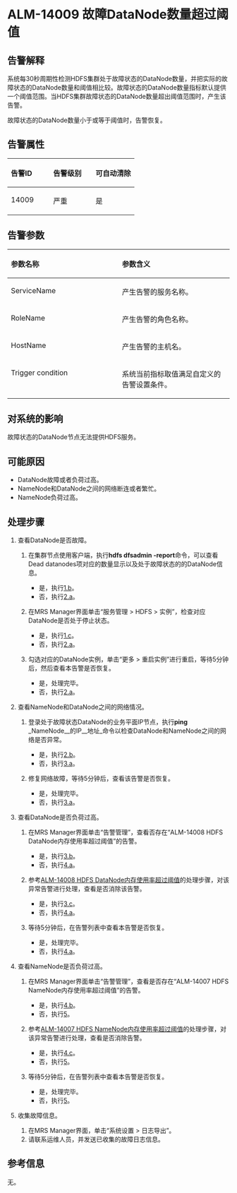 # ALM-14009 故障DataNode数量超过阈值<a name="ZH-CN_TOPIC_0174499354"></a>

## 告警解释<a name="zh-cn_topic_0093195054_zh-cn_topic_0035998728_section4477025"></a>

系统每30秒周期性检测HDFS集群处于故障状态的DataNode数量，并把实际的故障状态的DataNode数量和阈值相比较。故障状态的DataNode数量指标默认提供一个阈值范围。当HDFS集群故障状态的DataNode数量超出阈值范围时，产生该告警。

故障状态的DataNode数量小于或等于阈值时，告警恢复。

## 告警属性<a name="zh-cn_topic_0093195054_zh-cn_topic_0035998728_section40293226"></a>

<a name="zh-cn_topic_0093195054_zh-cn_topic_0035998728_table18759701"></a>
<table><thead align="left"><tr id="zh-cn_topic_0093195054_zh-cn_topic_0035998728_row48616240"><th class="cellrowborder" valign="top" width="33.33333333333333%" id="mcps1.1.4.1.1"><p id="zh-cn_topic_0093195054_zh-cn_topic_0035998728_p45601378"><a name="zh-cn_topic_0093195054_zh-cn_topic_0035998728_p45601378"></a><a name="zh-cn_topic_0093195054_zh-cn_topic_0035998728_p45601378"></a>告警ID</p>
</th>
<th class="cellrowborder" valign="top" width="33.33333333333333%" id="mcps1.1.4.1.2"><p id="zh-cn_topic_0093195054_zh-cn_topic_0035998728_p2724161"><a name="zh-cn_topic_0093195054_zh-cn_topic_0035998728_p2724161"></a><a name="zh-cn_topic_0093195054_zh-cn_topic_0035998728_p2724161"></a>告警级别</p>
</th>
<th class="cellrowborder" valign="top" width="33.33333333333333%" id="mcps1.1.4.1.3"><p id="zh-cn_topic_0093195054_zh-cn_topic_0035998728_p19330484"><a name="zh-cn_topic_0093195054_zh-cn_topic_0035998728_p19330484"></a><a name="zh-cn_topic_0093195054_zh-cn_topic_0035998728_p19330484"></a>可自动清除</p>
</th>
</tr>
</thead>
<tbody><tr id="zh-cn_topic_0093195054_zh-cn_topic_0035998728_row22265380"><td class="cellrowborder" valign="top" width="33.33333333333333%" headers="mcps1.1.4.1.1 "><p id="zh-cn_topic_0093195054_zh-cn_topic_0035998728_p58665336"><a name="zh-cn_topic_0093195054_zh-cn_topic_0035998728_p58665336"></a><a name="zh-cn_topic_0093195054_zh-cn_topic_0035998728_p58665336"></a>14009</p>
</td>
<td class="cellrowborder" valign="top" width="33.33333333333333%" headers="mcps1.1.4.1.2 "><p id="zh-cn_topic_0093195054_zh-cn_topic_0035998728_p54271769"><a name="zh-cn_topic_0093195054_zh-cn_topic_0035998728_p54271769"></a><a name="zh-cn_topic_0093195054_zh-cn_topic_0035998728_p54271769"></a>严重</p>
</td>
<td class="cellrowborder" valign="top" width="33.33333333333333%" headers="mcps1.1.4.1.3 "><p id="zh-cn_topic_0093195054_zh-cn_topic_0035998728_p33937134"><a name="zh-cn_topic_0093195054_zh-cn_topic_0035998728_p33937134"></a><a name="zh-cn_topic_0093195054_zh-cn_topic_0035998728_p33937134"></a>是</p>
</td>
</tr>
</tbody>
</table>

## 告警参数<a name="zh-cn_topic_0093195054_zh-cn_topic_0035998728_section27094719"></a>

<a name="zh-cn_topic_0093195054_zh-cn_topic_0035998728_table64553311"></a>
<table><thead align="left"><tr id="zh-cn_topic_0093195054_zh-cn_topic_0035998728_row25037822"><th class="cellrowborder" valign="top" width="50%" id="mcps1.1.3.1.1"><p id="zh-cn_topic_0093195054_zh-cn_topic_0035998728_p14797678"><a name="zh-cn_topic_0093195054_zh-cn_topic_0035998728_p14797678"></a><a name="zh-cn_topic_0093195054_zh-cn_topic_0035998728_p14797678"></a>参数名称</p>
</th>
<th class="cellrowborder" valign="top" width="50%" id="mcps1.1.3.1.2"><p id="zh-cn_topic_0093195054_zh-cn_topic_0035998728_p57761279"><a name="zh-cn_topic_0093195054_zh-cn_topic_0035998728_p57761279"></a><a name="zh-cn_topic_0093195054_zh-cn_topic_0035998728_p57761279"></a>参数含义</p>
</th>
</tr>
</thead>
<tbody><tr id="zh-cn_topic_0093195054_zh-cn_topic_0035998728_row48152024"><td class="cellrowborder" valign="top" width="50%" headers="mcps1.1.3.1.1 "><p id="zh-cn_topic_0093195054_zh-cn_topic_0035998728_p7999906"><a name="zh-cn_topic_0093195054_zh-cn_topic_0035998728_p7999906"></a><a name="zh-cn_topic_0093195054_zh-cn_topic_0035998728_p7999906"></a>ServiceName</p>
</td>
<td class="cellrowborder" valign="top" width="50%" headers="mcps1.1.3.1.2 "><p id="zh-cn_topic_0093195054_zh-cn_topic_0035998728_p44012677"><a name="zh-cn_topic_0093195054_zh-cn_topic_0035998728_p44012677"></a><a name="zh-cn_topic_0093195054_zh-cn_topic_0035998728_p44012677"></a>产生告警的服务名称。</p>
</td>
</tr>
<tr id="zh-cn_topic_0093195054_zh-cn_topic_0035998728_row60569775"><td class="cellrowborder" valign="top" width="50%" headers="mcps1.1.3.1.1 "><p id="zh-cn_topic_0093195054_zh-cn_topic_0035998728_p7204713"><a name="zh-cn_topic_0093195054_zh-cn_topic_0035998728_p7204713"></a><a name="zh-cn_topic_0093195054_zh-cn_topic_0035998728_p7204713"></a>RoleName</p>
</td>
<td class="cellrowborder" valign="top" width="50%" headers="mcps1.1.3.1.2 "><p id="zh-cn_topic_0093195054_zh-cn_topic_0035998728_p46710863"><a name="zh-cn_topic_0093195054_zh-cn_topic_0035998728_p46710863"></a><a name="zh-cn_topic_0093195054_zh-cn_topic_0035998728_p46710863"></a>产生告警的角色名称。</p>
</td>
</tr>
<tr id="zh-cn_topic_0093195054_zh-cn_topic_0035998728_row17744591"><td class="cellrowborder" valign="top" width="50%" headers="mcps1.1.3.1.1 "><p id="zh-cn_topic_0093195054_zh-cn_topic_0035998728_p28025763"><a name="zh-cn_topic_0093195054_zh-cn_topic_0035998728_p28025763"></a><a name="zh-cn_topic_0093195054_zh-cn_topic_0035998728_p28025763"></a>HostName</p>
</td>
<td class="cellrowborder" valign="top" width="50%" headers="mcps1.1.3.1.2 "><p id="zh-cn_topic_0093195054_zh-cn_topic_0035998728_p55494360"><a name="zh-cn_topic_0093195054_zh-cn_topic_0035998728_p55494360"></a><a name="zh-cn_topic_0093195054_zh-cn_topic_0035998728_p55494360"></a>产生告警的主机名。</p>
</td>
</tr>
<tr id="zh-cn_topic_0093195054_zh-cn_topic_0035998728_row29687198"><td class="cellrowborder" valign="top" width="50%" headers="mcps1.1.3.1.1 "><p id="zh-cn_topic_0093195054_zh-cn_topic_0035998728_p55852871"><a name="zh-cn_topic_0093195054_zh-cn_topic_0035998728_p55852871"></a><a name="zh-cn_topic_0093195054_zh-cn_topic_0035998728_p55852871"></a>Trigger condition</p>
</td>
<td class="cellrowborder" valign="top" width="50%" headers="mcps1.1.3.1.2 "><p id="zh-cn_topic_0093195054_zh-cn_topic_0035998728_p27788708"><a name="zh-cn_topic_0093195054_zh-cn_topic_0035998728_p27788708"></a><a name="zh-cn_topic_0093195054_zh-cn_topic_0035998728_p27788708"></a>系统当前指标取值满足自定义的告警设置条件。</p>
</td>
</tr>
</tbody>
</table>

## 对系统的影响<a name="zh-cn_topic_0093195054_zh-cn_topic_0035998728_section42525879"></a>

故障状态的DataNode节点无法提供HDFS服务。

## 可能原因<a name="zh-cn_topic_0093195054_zh-cn_topic_0035998728_section47188597"></a>

-   DataNode故障或者负荷过高。
-   NameNode和DataNode之间的网络断连或者繁忙。
-   NameNode负荷过高。

## 处理步骤<a name="zh-cn_topic_0093195054_zh-cn_topic_0035998728_section22044193"></a>

1.  查看DataNode是否故障。
    1.  在集群节点使用客户端，执行**hdfs dfsadmin -report**命令，可以查看Dead datanodes项对应的数量显示以及处于故障状态的的DataNode信息。
        -   是，执行[1.b](#zh-cn_topic_0093195054_zh-cn_topic_0035998728_alm14007_3_mmccppss_step4)。
        -   否，执行[2.a](#zh-cn_topic_0093195054_zh-cn_topic_0035998728_alm14007_3_mmccppss_step6)。

    2.  <a name="zh-cn_topic_0093195054_zh-cn_topic_0035998728_alm14007_3_mmccppss_step4"></a>在MRS Manager界面单击“服务管理 \> HDFS \> 实例”，检查对应DataNode是否处于停止状态。
        -   是，执行[1.c](#zh-cn_topic_0093195054_zh-cn_topic_0035998728_alm14007_3_mmccppss_step5)。
        -   否，执行[2.a](#zh-cn_topic_0093195054_zh-cn_topic_0035998728_alm14007_3_mmccppss_step6)。

    3.  <a name="zh-cn_topic_0093195054_zh-cn_topic_0035998728_alm14007_3_mmccppss_step5"></a>勾选对应的DataNode实例，单击“更多 \> 重启实例”进行重启，等待5分钟后，然后查看本告警是否恢复。
        -   是，处理完毕。
        -   否，执行[2.a](#zh-cn_topic_0093195054_zh-cn_topic_0035998728_alm14007_3_mmccppss_step6)。

2.  查看NameNode和DataNode之间的网络情况。
    1.  <a name="zh-cn_topic_0093195054_zh-cn_topic_0035998728_alm14007_3_mmccppss_step6"></a>登录处于故障状态DataNode的业务平面IP节点，执行**ping** _NameNode__的IP__地址_命令以检查DataNode和NameNode之间的网络是否异常。
        -   是，执行[2.b](#zh-cn_topic_0093195054_zh-cn_topic_0035998728_alm14007_3_mmccppss_step7)。
        -   否，执行[3.a](#zh-cn_topic_0093195054_zh-cn_topic_0035998728_alm14007_3_mmccppss_step8)。

    2.  <a name="zh-cn_topic_0093195054_zh-cn_topic_0035998728_alm14007_3_mmccppss_step7"></a>修复网络故障，等待5分钟后，查看该告警是否恢复。
        -   是，处理完毕。
        -   否，执行[3.a](#zh-cn_topic_0093195054_zh-cn_topic_0035998728_alm14007_3_mmccppss_step8)。

3.  查看DataNode是否负荷过高。
    1.  <a name="zh-cn_topic_0093195054_zh-cn_topic_0035998728_alm14007_3_mmccppss_step8"></a>在MRS Manager界面单击“告警管理”，查看否存在“ALM-14008 HDFS DataNode内存使用率超过阈值”的告警。
        -   是，执行[3.b](#zh-cn_topic_0093195054_zh-cn_topic_0035998728_alm14007_3_mmccppss_step13)。
        -   否，执行[4.a](#zh-cn_topic_0093195054_zh-cn_topic_0035998728_step9)。

    2.  <a name="zh-cn_topic_0093195054_zh-cn_topic_0035998728_alm14007_3_mmccppss_step13"></a>参考[ALM-14008 HDFS DataNode内存使用率超过阈值](ALM-14008-HDFS-DataNode内存使用率超过阈值-36.md#ZH-CN_TOPIC_0174499353)的处理步骤，对该异常告警进行处理，查看是否消除该告警。
        -   是，执行[3.c](#zh-cn_topic_0093195054_zh-cn_topic_0035998728_ss10)。
        -   否，执行[4.a](#zh-cn_topic_0093195054_zh-cn_topic_0035998728_step9)。

    3.  <a name="zh-cn_topic_0093195054_zh-cn_topic_0035998728_ss10"></a>等待5分钟后，在告警列表中查看本告警是否恢复。
        -   是，处理完毕。
        -   否，执行[4.a](#zh-cn_topic_0093195054_zh-cn_topic_0035998728_step9)。

4.  查看NameNode是否负荷过高。
    1.  <a name="zh-cn_topic_0093195054_zh-cn_topic_0035998728_step9"></a>在MRS Manager界面单击“告警管理”，查看是否存在“ALM-14007 HDFS NameNode内存使用率超过阈值”的告警。
        -   是，执行[4.b](#zh-cn_topic_0093195054_zh-cn_topic_0035998728_alm14007_3_mmccppss_step14)。
        -   否，执行[5](#zh-cn_topic_0093195054_zh-cn_topic_0035998728_li183032841605)。

    2.  <a name="zh-cn_topic_0093195054_zh-cn_topic_0035998728_alm14007_3_mmccppss_step14"></a>参考[ALM-14007 HDFS NameNode内存使用率超过阈值](ALM-14007-HDFS-NameNode内存使用率超过阈值-35.md#ZH-CN_TOPIC_0174499352)的处理步骤，对该异常告警进行处理，查看是否消除告警。
        -   是，执行[4.c](#zh-cn_topic_0093195054_zh-cn_topic_0035998728_ss13)。
        -   否，执行[5](#zh-cn_topic_0093195054_zh-cn_topic_0035998728_li183032841605)。

    3.  <a name="zh-cn_topic_0093195054_zh-cn_topic_0035998728_ss13"></a>等待5分钟后，在告警列表中查看本告警是否恢复。
        -   是，处理完毕。
        -   否，执行[5](#zh-cn_topic_0093195054_zh-cn_topic_0035998728_li183032841605)。

5.  <a name="zh-cn_topic_0093195054_zh-cn_topic_0035998728_li183032841605"></a>收集故障信息。
    1.  在MRS Manager界面，单击“系统设置 \> 日志导出”。
    2.  请联系运维人员，并发送已收集的故障日志信息。


## 参考信息<a name="zh-cn_topic_0093195054_zh-cn_topic_0035998728_section64180012"></a>

无。

